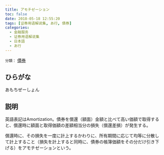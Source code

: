 ```yaml
---
title: アモチゼーション
toc: false
date: 2018-05-18 12:55:20
tags: [证券用语解说集, あ行, 債券]
categories:
  - 金融服务
  - 证券用语解说集
  - 日本語
  - あ行
---
```


`分類：` [債券](/tags/債券/)

## ひらがな

あもちぜーしょん

## 説明

英語表記はAmortization。債券を償還（額面）金額と比べて高い価額で取得すると、償還時に額面と取得価額の差額相当分の損失（償還差損）が発生する。

償還時に、その損失を一度に計上するかわりに、所有期間に応じて均等に分散して計上すること（損失を計上すると同時に、債券の帳簿価額をその分だけ引き下げる）をアモチゼーションという。
